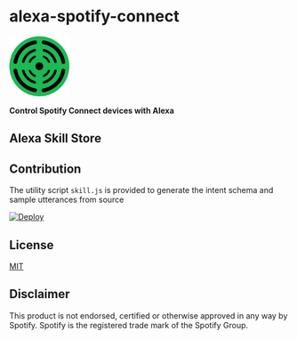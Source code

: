 # alexa-spotify-connect

![](resources/icon108.png)

**Control Spotify Connect devices with Alexa**

## Alexa Skill Store
## Contribution
The utility script `skill.js` is provided to generate the intent schema and sample utterances from source

[![Deploy](https://www.herokucdn.com/deploy/button.svg)](https://heroku.com/deploy)

## License
[MIT](LICENSE)

## Disclaimer
This product is not endorsed, certified or otherwise approved in any way by Spotify. Spotify is the registered trade mark of the Spotify Group.
